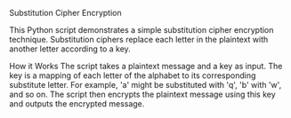 Substitution Cipher Encryption


This Python script demonstrates a simple substitution cipher encryption technique. Substitution ciphers replace each letter in the plaintext with another letter according to a key.

How it Works
The script takes a plaintext message and a key as input. The key is a mapping of each letter of the alphabet to its corresponding substitute letter. 
For example, 'a' might be substituted with 'q', 'b' with 'w', and so on. The script then encrypts the plaintext message using this key and outputs the encrypted message.
